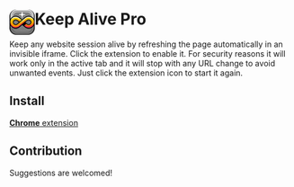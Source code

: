 # <img src="icons/icon_48.png" width="45" align="left"> Keep Alive Pro

Keep any website session alive by refreshing the page automatically in an invisible iframe. Click the extension to enable it. For security reasons it will work only in the active tab and it will stop with any URL change to avoid unwanted events. Just click the extension icon to start it again.

## Install

[**Chrome** extension]()

## Contribution

Suggestions are welcomed!